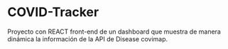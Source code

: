 # COVID-Tracker
Proyecto con REACT  front-end de un dashboard que muestra de manera dinámica la información de la API de Disease covimap.
